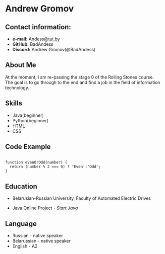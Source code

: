 # Andrew Gromov
## Contact information:

 * **e-mail:** Andess@tut.by
 * **GitHub:** BadAndess
 * **Discord:** Andrew Gromov(@BadAndess)
 ## About Me

 At the moment, I am re-passing the  stage 0 of the Rolling Stones course.
 The goal is to go through to the end and find a job in the field of information technology.

## Skills

* Java(beginner)
* Python(beginner)
* HTML
* CSS

## Code Example

```

function evenOrOdd(number) {
  return (number % 2 === 0) ? 'Even':'Odd';
}

```

## Education

* Belarusian-Russian University, Faculty of Automated Electric Drives

* Java Online Project -
*Start Java*


## Language

* Russian - native speaker
* Belarussian - native speaker
* English - A2